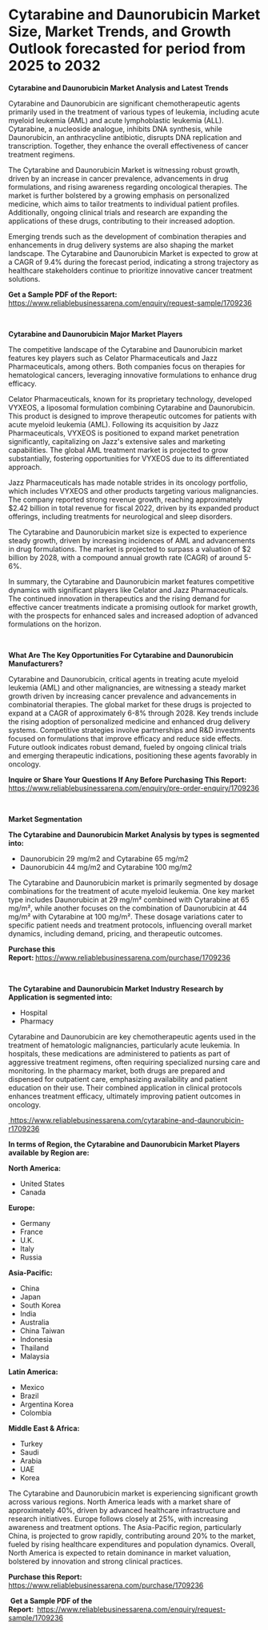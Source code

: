 <p><h1>Cytarabine and Daunorubicin Market Size, Market Trends, and Growth Outlook forecasted for period from 2025 to 2032</h1></p><p><strong>Cytarabine and Daunorubicin Market Analysis and Latest Trends</strong></p>
<p><p>Cytarabine and Daunorubicin are significant chemotherapeutic agents primarily used in the treatment of various types of leukemia, including acute myeloid leukemia (AML) and acute lymphoblastic leukemia (ALL). Cytarabine, a nucleoside analogue, inhibits DNA synthesis, while Daunorubicin, an anthracycline antibiotic, disrupts DNA replication and transcription. Together, they enhance the overall effectiveness of cancer treatment regimens.</p><p>The Cytarabine and Daunorubicin Market is witnessing robust growth, driven by an increase in cancer prevalence, advancements in drug formulations, and rising awareness regarding oncological therapies. The market is further bolstered by a growing emphasis on personalized medicine, which aims to tailor treatments to individual patient profiles. Additionally, ongoing clinical trials and research are expanding the applications of these drugs, contributing to their increased adoption.</p><p>Emerging trends such as the development of combination therapies and enhancements in drug delivery systems are also shaping the market landscape. The Cytarabine and Daunorubicin Market is expected to grow at a CAGR of 9.4% during the forecast period, indicating a strong trajectory as healthcare stakeholders continue to prioritize innovative cancer treatment solutions.</p></p>
<p><strong>Get a Sample PDF of the Report:&nbsp;</strong> <a href="https://www.reliablebusinessarena.com/enquiry/request-sample/1709236?utm_campaign=3438&utm_medium=2&utm_source=Github&utm_content=ia&utm_term=19042025&utm_id=cytarabine-and-daunorubicin">https://www.reliablebusinessarena.com/enquiry/request-sample/1709236</a></p>
<p>&nbsp;</p>
<p><strong>Cytarabine and Daunorubicin Major Market Players</strong></p>
<p><p>The competitive landscape of the Cytarabine and Daunorubicin market features key players such as Celator Pharmaceuticals and Jazz Pharmaceuticals, among others. Both companies focus on therapies for hematological cancers, leveraging innovative formulations to enhance drug efficacy.</p><p>Celator Pharmaceuticals, known for its proprietary technology, developed VYXEOS, a liposomal formulation combining Cytarabine and Daunorubicin. This product is designed to improve therapeutic outcomes for patients with acute myeloid leukemia (AML). Following its acquisition by Jazz Pharmaceuticals, VYXEOS is positioned to expand market penetration significantly, capitalizing on Jazz's extensive sales and marketing capabilities. The global AML treatment market is projected to grow substantially, fostering opportunities for VYXEOS due to its differentiated approach.</p><p>Jazz Pharmaceuticals has made notable strides in its oncology portfolio, which includes VYXEOS and other products targeting various malignancies. The company reported strong revenue growth, reaching approximately $2.42 billion in total revenue for fiscal 2022, driven by its expanded product offerings, including treatments for neurological and sleep disorders.</p><p>The Cytarabine and Daunorubicin market size is expected to experience steady growth, driven by increasing incidences of AML and advancements in drug formulations. The market is projected to surpass a valuation of $2 billion by 2028, with a compound annual growth rate (CAGR) of around 5-6%.</p><p>In summary, the Cytarabine and Daunorubicin market features competitive dynamics with significant players like Celator and Jazz Pharmaceuticals. The continued innovation in therapeutics and the rising demand for effective cancer treatments indicate a promising outlook for market growth, with the prospects for enhanced sales and increased adoption of advanced formulations on the horizon.</p></p>
<p>&nbsp;</p>
<p><strong>What Are The Key Opportunities For Cytarabine and Daunorubicin Manufacturers?</strong></p>
<p><p>Cytarabine and Daunorubicin, critical agents in treating acute myeloid leukemia (AML) and other malignancies, are witnessing a steady market growth driven by increasing cancer prevalence and advancements in combinatorial therapies. The global market for these drugs is projected to expand at a CAGR of approximately 6-8% through 2028. Key trends include the rising adoption of personalized medicine and enhanced drug delivery systems. Competitive strategies involve partnerships and R&D investments focused on formulations that improve efficacy and reduce side effects. Future outlook indicates robust demand, fueled by ongoing clinical trials and emerging therapeutic indications, positioning these agents favorably in oncology.</p></p>
<p><strong>Inquire or Share Your Questions If Any Before Purchasing This Report:</strong> <a href="https://www.reliablebusinessarena.com/enquiry/pre-order-enquiry/1709236?utm_campaign=3438&utm_medium=2&utm_source=Github&utm_content=ia&utm_term=19042025&utm_id=cytarabine-and-daunorubicin">https://www.reliablebusinessarena.com/enquiry/pre-order-enquiry/1709236</a></p>
<p>&nbsp;</p>
<p><strong>Market Segmentation</strong></p>
<p><strong>The Cytarabine and Daunorubicin Market Analysis by types is segmented into:</strong></p>
<p><ul><li>Daunorubicin 29 mg/m2 and Cytarabine 65 mg/m2</li><li>Daunorubicin 44 mg/m2 and Cytarabine 100 mg/m2</li></ul></p>
<p><p>The Cytarabine and Daunorubicin market is primarily segmented by dosage combinations for the treatment of acute myeloid leukemia. One key market type includes Daunorubicin at 29 mg/m² combined with Cytarabine at 65 mg/m², while another focuses on the combination of Daunorubicin at 44 mg/m² with Cytarabine at 100 mg/m². These dosage variations cater to specific patient needs and treatment protocols, influencing overall market dynamics, including demand, pricing, and therapeutic outcomes.</p></p>
<p><strong>Purchase this Report:&nbsp;</strong><a href="https://www.reliablebusinessarena.com/purchase/1709236?utm_campaign=3438&utm_medium=2&utm_source=Github&utm_content=ia&utm_term=19042025&utm_id=cytarabine-and-daunorubicin">https://www.reliablebusinessarena.com/purchase/1709236</a></p>
<p>&nbsp;</p>
<p><strong>The Cytarabine and Daunorubicin Market Industry Research by Application is segmented into:</strong></p>
<p><ul><li>Hospital</li><li>Pharmacy</li></ul></p>
<p><p>Cytarabine and Daunorubicin are key chemotherapeutic agents used in the treatment of hematologic malignancies, particularly acute leukemia. In hospitals, these medications are administered to patients as part of aggressive treatment regimens, often requiring specialized nursing care and monitoring. In the pharmacy market, both drugs are prepared and dispensed for outpatient care, emphasizing availability and patient education on their use. Their combined application in clinical protocols enhances treatment efficacy, ultimately improving patient outcomes in oncology.</p></p>
<p><a href="https://www.reliablebusinessarena.com/cytarabine-and-daunorubicin-r1709236?utm_campaign=3438&utm_medium=2&utm_source=Github&utm_content=ia&utm_term=19042025&utm_id=cytarabine-and-daunorubicin">&nbsp;https://www.reliablebusinessarena.com/cytarabine-and-daunorubicin-r1709236</a></p>
<p><strong>In terms of Region, the Cytarabine and Daunorubicin Market Players available by Region are:</strong></p>
<p>
    <p> <strong> North America: </strong>
        <ul>
            <li>United States</li>
            <li>Canada</li>
        </ul>
        </p> 
    <p> <strong> Europe: </strong>
        <ul>
            <li>Germany</li>
            <li>France</li>
            <li>U.K.</li>
            <li>Italy</li>
            <li>Russia</li>
        </ul>
        </p> 
    <p> <strong> Asia-Pacific: </strong>
        <ul>
            <li>China</li>
            <li>Japan</li>
            <li>South Korea</li>
            <li>India</li>
            <li>Australia</li>
            <li>China Taiwan</li>
            <li>Indonesia</li>
            <li>Thailand</li>
            <li>Malaysia</li>
        </ul>
        </p> 
    <p> <strong> Latin America: </strong>
        <ul>
            <li>Mexico</li>
            <li>Brazil</li>
            <li>Argentina Korea</li>
            <li>Colombia</li>
        </ul>
        </p> 
    <p> <strong> Middle East & Africa: </strong>
        <ul>
            <li>Turkey</li>
            <li>Saudi</li>
            <li>Arabia</li>
            <li>UAE</li>
            <li>Korea</li>
        </ul>
    </p>
    </p>
<p><p>The Cytarabine and Daunorubicin market is experiencing significant growth across various regions. North America leads with a market share of approximately 40%, driven by advanced healthcare infrastructure and research initiatives. Europe follows closely at 25%, with increasing awareness and treatment options. The Asia-Pacific region, particularly China, is projected to grow rapidly, contributing around 20% to the market, fueled by rising healthcare expenditures and population dynamics. Overall, North America is expected to retain dominance in market valuation, bolstered by innovation and strong clinical practices.</p></p>
<p><strong>Purchase this Report: </strong><a href="https://www.reliablebusinessarena.com/purchase/1709236?utm_campaign=3438&utm_medium=2&utm_source=Github&utm_content=ia&utm_term=19042025&utm_id=cytarabine-and-daunorubicin">https://www.reliablebusinessarena.com/purchase/1709236</a></p>
<p>&nbsp;<strong>Get a Sample PDF of the Report:&nbsp;&nbsp;</strong><a href="https://www.reliablebusinessarena.com/enquiry/request-sample/1709236?utm_campaign=3438&utm_medium=2&utm_source=Github&utm_content=ia&utm_term=19042025&utm_id=cytarabine-and-daunorubicin">https://www.reliablebusinessarena.com/enquiry/request-sample/1709236</a></p>
<p><strong></strong></p>
<p><p></p><p></p><p></p></p>